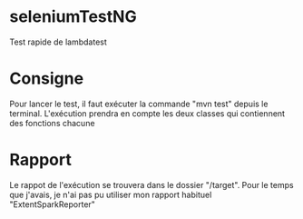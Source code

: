 # seleniumTestNG
Test rapide de lambdatest

# Consigne
Pour lancer le test, il faut exécuter la commande "mvn test" depuis le terminal. L'exécution prendra en compte les deux classes qui contiennent des fonctions chacune

# Rapport 
Le rappot de l'exécution se trouvera dans le dossier "/target". Pour le temps que j'avais, je n'ai pas pu utiliser mon rapport habituel "ExtentSparkReporter"
